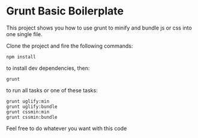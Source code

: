 # Grunt Basic Boilerplate

This project shows you how to use grunt to minify and bundle js or css into one single file.

Clone the project and fire the following commands:

```shell
npm install
```

to install dev dependencies, then:

```shell
grunt
```

to run all tasks or one of these tasks:

```shell
grunt uglify:min
grunt uglify:bundle
grunt cssmin:min
grunt cssmin:bundle
```

Feel free to do whatever you want with this code
